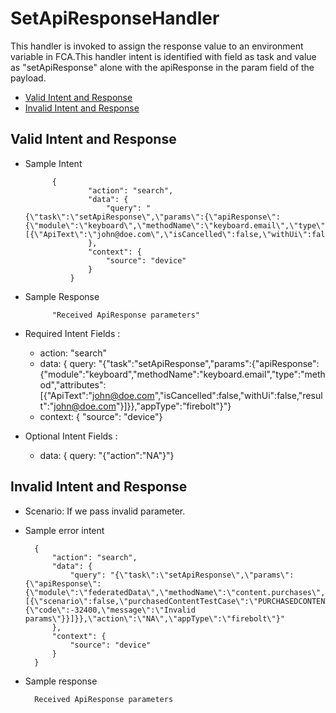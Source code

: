 # SetApiResponseHandler 

This handler is invoked to assign the response value to an environment variable in FCA.This handler intent is identified with field as task and value as "setApiResponse" alone with the apiResponse in the param field of the payload.

* [Valid Intent and Response](#valid-intent-and-response)
* [Invalid Intent and Response](#invalid-intent-and-response)

## Valid Intent and Response

- Sample Intent

            {
                    "action": "search",
                    "data": {
                        "query": "{\"task\":\"setApiResponse\",\"params\":{\"apiResponse\":{\"module\":\"keyboard\",\"methodName\":\"keyboard.email\",\"type\":\"method\",\"attributes\":[{\"ApiText\":\"john@doe.com\",\"isCancelled\":false,\"withUi\":false,\"result\":\"john@doe.com\"}]}},\"action\":\"NA\",\"appType\":\"firebolt\"}"
                    },
                    "context": {
                        "source": "device"
                    }
                }


- Sample Response 

            "Received ApiResponse parameters"

- Required Intent Fields : 
    - action: "search"
    - data: { query: "{"task":"setApiResponse","params":{"apiResponse":{"module":"keyboard","methodName":"keyboard.email","type":"method","attributes":[{"ApiText":"john@doe.com","isCancelled":false,"withUi":false,"result":"john@doe.com"}]}},"appType":"firebolt"}"}
    - context: { "source": "device"}

- Optional Intent Fields :
    - data: { query: "{"action":"NA"}"}

## Invalid Intent and Response

- Scenario: If we pass invalid parameter.
- Sample error intent 


        {
            "action": "search",
            "data": {
                "query": "{\"task\":\"setApiResponse\",\"params\":{\"apiResponse\":{\"module\":\"federatedData\",\"methodName\":\"content.purchases\",\"type\":\"error\",\"attributes\":[{\"scenario\":false,\"purchasedContentTestCase\":\"PURCHASEDCONTENT_WAYSTOWATCH_WITHOUT_IDENTIFIERS\",\"error\":{\"code\":-32400,\"message\":\"Invalid params\"}}]}},\"action\":\"NA\",\"appType\":\"firebolt\"}"
            },
            "context": {
                "source": "device"
            }
        }

- Sample response

        Received ApiResponse parameters
